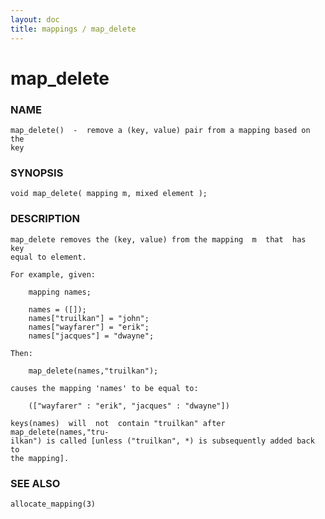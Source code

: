```yaml
---
layout: doc
title: mappings / map_delete
---
```

# map_delete

### NAME

    map_delete()  -  remove a (key, value) pair from a mapping based on the
    key

### SYNOPSIS

    void map_delete( mapping m, mixed element );

### DESCRIPTION

    map_delete removes the (key, value) from the mapping  m  that  has  key
    equal to element.

    For example, given:

        mapping names;

        names = ([]);
        names["truilkan"] = "john";
        names["wayfarer"] = "erik";
        names["jacques"] = "dwayne";

    Then:

        map_delete(names,"truilkan");

    causes the mapping 'names' to be equal to:

        (["wayfarer" : "erik", "jacques" : "dwayne"])

    keys(names)  will  not  contain "truilkan" after map_delete(names,"tru‐
    ilkan") is called [unless ("truilkan", *) is subsequently added back to
    the mapping].

### SEE ALSO

    allocate_mapping(3)

